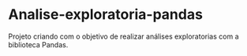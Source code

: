 # Analise-exploratoria-pandas
Projeto criando com o objetivo de realizar análises exploratorias com a biblioteca Pandas.
